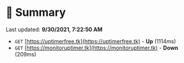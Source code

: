 # 📖 Summary
Last updated: **9/30/2021, 7:22:50 AM**

- `GET` [https://uptimerfree.tk](https://uptimerfree.tk) - **Up** (1114ms)
- `GET` [https://monitoruptimer.tk](https://monitoruptimer.tk) - **Down** (209ms)

